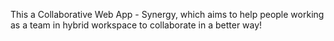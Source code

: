 This a Collaborative Web App - Synergy, which aims to help people working as a team in hybrid workspace to collaborate in a better way!
